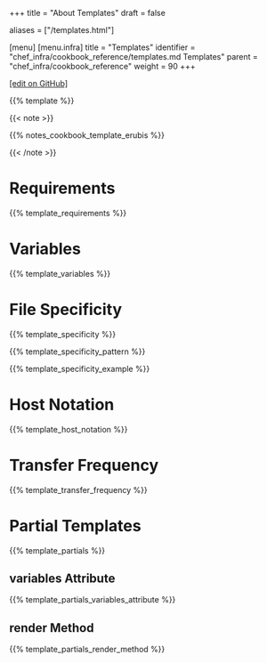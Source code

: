 +++
title = "About Templates"
draft = false

aliases = ["/templates.html"]

[menu]
  [menu.infra]
    title = "Templates"
    identifier = "chef_infra/cookbook_reference/templates.md Templates"
    parent = "chef_infra/cookbook_reference"
    weight = 90
+++

[\[edit on GitHub\]](https://github.com/chef/chef-web-docs/blob/master/content/templates.md)

{{% template %}}

{{< note >}}

{{% notes_cookbook_template_erubis %}}

{{< /note >}}

Requirements
============

{{% template_requirements %}}

Variables
=========

{{% template_variables %}}

File Specificity
================

{{% template_specificity %}}

{{% template_specificity_pattern %}}

{{% template_specificity_example %}}

Host Notation
=============

{{% template_host_notation %}}

Transfer Frequency
==================

{{% template_transfer_frequency %}}

Partial Templates
=================

{{% template_partials %}}

variables Attribute
-------------------

{{% template_partials_variables_attribute %}}

render Method
-------------

{{% template_partials_render_method %}}
